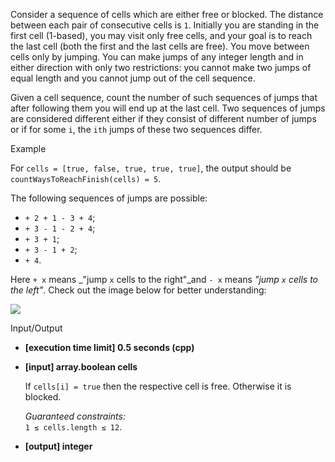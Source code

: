 
Consider a sequence of cells which are either free or blocked. The distance between each pair of consecutive cells is  `1`. Initially you are standing in the first cell (1-based), you may visit only free cells, and your goal is to reach the last cell (both the first and the last cells are free). You move between cells only by jumping. You can make jumps of any integer length and in either direction with only two restrictions: you cannot make two jumps of equal length and you cannot jump out of the cell sequence.

Given a cell sequence, count the number of such sequences of jumps that after following them you will end up at the last cell. Two sequences of jumps are considered different either if they consist of different number of jumps or if for some  `i`, the  `ith`  jumps of these two sequences differ.

Example

For  `cells = [true, false, true, true, true]`, the output should be  
`countWaysToReachFinish(cells) = 5`.

The following sequences of jumps are possible:

-   `+ 2 + 1 - 3 + 4`;
-   `+ 3 - 1 - 2 + 4`;
-   `+ 3 + 1`;
-   `+ 3 - 1 + 2`;
-   `+ 4`.

Here  `+ x`  means  _"jump  `x`  cells to the right"_and  `- x`  means  _"jump  `x`  cells to the left"_. Check out the image below for better understanding:

![](https://codesignal.s3.amazonaws.com/tasks/countWaysToReachFinish/img/example.png?_tm=1551474357893)

Input/Output

-   **[execution time limit] 0.5 seconds (cpp)**
    
-   **[input] array.boolean cells**
    
    If  `cells[i] = true`  then the respective cell is free. Otherwise it is blocked.
    
    _Guaranteed constraints:_  
    `1 ≤ cells.length ≤ 12`.
    
-   **[output] integer**